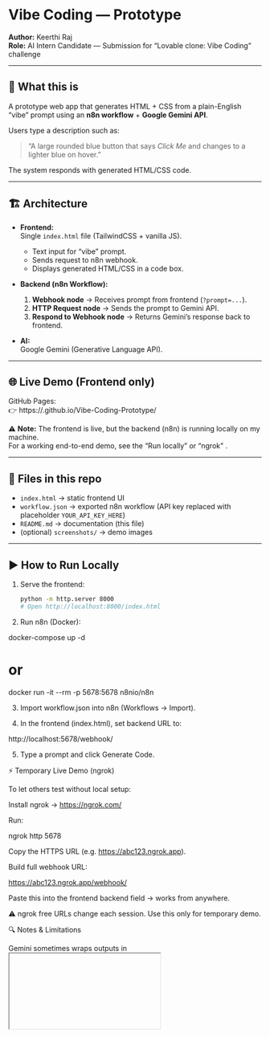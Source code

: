 # Vibe Coding — Prototype

**Author:** Keerthi Raj  
**Role:** AI Intern Candidate — Submission for “Lovable clone: Vibe Coding” challenge  

---

## 📌 What this is
A prototype web app that generates HTML + CSS from a plain-English “vibe” prompt using an **n8n workflow** + **Google Gemini API**.  

Users type a description such as:  

> “A large rounded blue button that says *Click Me* and changes to a lighter blue on hover.”  

The system responds with generated HTML/CSS code.  

---

## 🏗️ Architecture

- **Frontend:**  
  Single `index.html` file (TailwindCSS + vanilla JS).  
  - Text input for “vibe” prompt.  
  - Sends request to n8n webhook.  
  - Displays generated HTML/CSS in a code box.  

- **Backend (n8n Workflow):**  
  1. **Webhook node** → Receives prompt from frontend (`?prompt=...`).  
  2. **HTTP Request node** → Sends the prompt to Gemini API.  
  3. **Respond to Webhook node** → Returns Gemini’s response back to frontend.  

- **AI:**  
  Google Gemini (Generative Language API).  

---

## 🌐 Live Demo (Frontend only)

GitHub Pages:  
👉 https://<your-username>.github.io/Vibe-Coding-Prototype/  

⚠️ **Note:** The frontend is live, but the backend (n8n) is running locally on my machine.  
For a working end-to-end demo, see the “Run locally” or “ngrok" .  

---

## 📂 Files in this repo

- `index.html` → static frontend UI  
- `workflow.json` → exported n8n workflow (API key replaced with placeholder `YOUR_API_KEY_HERE`)  
- `README.md` → documentation (this file)  
- (optional) `screenshots/` → demo images  

---

## ▶️ How to Run Locally

1. Serve the frontend:
   ```bash
   python -m http.server 8000
   # Open http://localhost:8000/index.html 

2. Run n8n (Docker):

docker-compose up -d
# or
docker run -it --rm -p 5678:5678 n8nio/n8n


3. Import workflow.json into n8n (Workflows → Import).

4. In the frontend (index.html), set backend URL to:

http://localhost:5678/webhook/<your-webhook-id>


5. Type a prompt and click Generate Code.


⚡ Temporary Live Demo (ngrok)

To let others test without local setup:

Install ngrok → https://ngrok.com/

Run:

ngrok http 5678


Copy the HTTPS URL (e.g. https://abc123.ngrok.app).

Build full webhook URL:

https://abc123.ngrok.app/webhook/<your-webhook-id>


Paste this into the frontend backend field → works from anywhere.

⚠️ ngrok free URLs change each session. Use this only for temporary demo.



🔍 Notes & Limitations

Gemini sometimes wraps outputs in <iframe> or includes <html>/<body> tags.

For this prototype, the raw output is returned directly.

A future improvement would add a cleaning step in n8n to strip wrappers and return pure HTML/CSS.

🚀 Future Improvements

Add cleaning/post-processing node to always return clean snippets.

Deploy n8n to a cloud host (Render/Railway) for a persistent public backend.

Support JavaScript generation and live preview inside frontend.

Store past generations and allow users to copy/share code snippets.

📞 Contact

Keerthi Raj
Email: keerthirajprofessional@gmail.com

